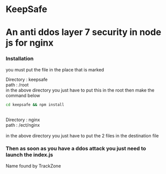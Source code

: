 # KeepSafe
 An anti ddos layer 7 security in node js for nginx<br>
=
### Installation

you must put the file in the place that is marked<br>

Directory : keepsafe <br>
path : /root<br>
in the above directory you just have to put this in the root then make the command below
```sh
cd keepsafe && npm install 
```
<br>
Directory : nginx <br>
path : /ect/nginx<br><br>
in the above directory you just have to put the 2 files in the destination file <br>

### Then as soon as you have a ddos attack you just need to launch the index.js


Name found by TrackZone
